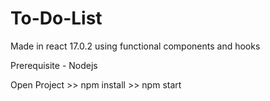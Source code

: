 # To-Do-List

Made in react 17.0.2 using functional components and hooks

Prerequisite - Nodejs

Open Project >> npm install >> npm start
